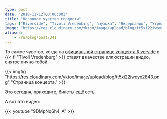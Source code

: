 ```yaml
---
type: post
date: "2018-11-12T00:00:00Z"
title: "Неловкое чувство гордости"
tags: ["Riverside", "Tivoli Vredenburg", "музыка", "Нидерланды", "Утрехт"]
image: "https://res.cloudinary.com/yktoo/image/upload/blog/tt5xi22iwoyx2843.png"
aliases:
    - /ru/blog/post/341
---
```


То самое чувство, когда на [официальной странице концерта Riverside](https://www.tivolivredenburg.nl/agenda/riverside-12-11-2018/) в {{< fl "Tivoli Vredenburg" >}} ставят в качестве иллюстрации видео, снятое лично тобой.

<!--more-->

{{< imgfig "https://res.cloudinary.com/yktoo/image/upload/blog/tt5xi22iwoyx2843.png" "Страница концерта." >}}

Это сегодня, приходите, билеты ещё есть.

А вот это видео:

{{< youtube "9DMpNq6h4_A" >}}
